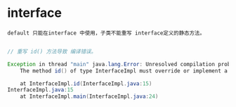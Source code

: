 
# interface 
    default 只能在interface 中使用，子类不能重写 interface定义的静态方法。


```java

// 重写 id() 方法导致 编译错误。

Exception in thread "main" java.lang.Error: Unresolved compilation problem: 
	The method id() of type InterfaceImpl must override or implement a supertype method

	at InterfaceImpl.id(InterfaceImpl.java:15)
InterfaceImpl.java:15
	at InterfaceImpl.main(InterfaceImpl.java:24)

```